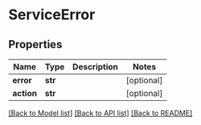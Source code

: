 # ServiceError

## Properties
Name | Type | Description | Notes
------------ | ------------- | ------------- | -------------
**error** | **str** |  | [optional] 
**action** | **str** |  | [optional] 

[[Back to Model list]](../README.md#documentation-for-models) [[Back to API list]](../README.md#documentation-for-api-endpoints) [[Back to README]](../README.md)

